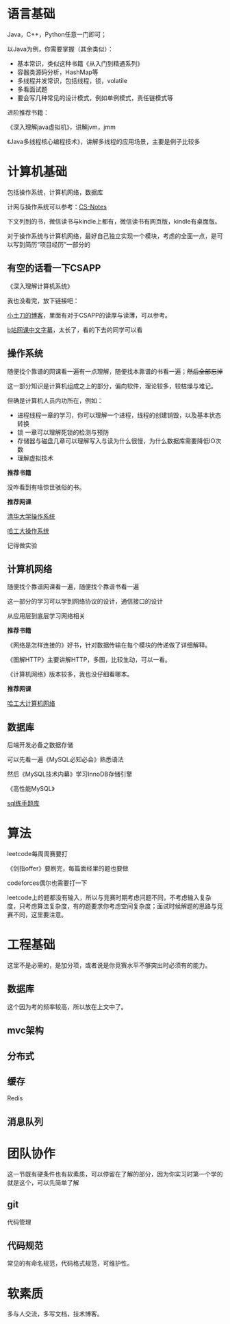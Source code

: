 # 语言基础

Java，C++，Python任意一门即可；

以Java为例，你需要掌握（其余类似）：

- 基本常识，类似这种书籍《从入门到精通系列》
- 容器类源码分析，HashMap等
- 多线程并发常识，包括线程，锁，volatile
- 多看面试题
- 要会写几种常见的设计模式，例如单例模式，责任链模式等



进阶推荐书籍：

《深入理解java虚拟机》，讲解jvm，jmm

《Java多线程核心编程技术》，讲解多线程的应用场景，主要是例子比较多



# 计算机基础

包括操作系统，计算机网络，数据库

计网与操作系统可以参考：[CS-Notes](https://github.com/cy41/CS-Notes)

下文列到的书，微信读书与kindle上都有，微信读书有网页版，kindle有桌面版。

对于操作系统与计算机网络，最好自己独立实现一个模块，考虑的全面一点，是可以写到简历“项目经历”一部分的

## 有空的话看一下CSAPP

《深入理解计算机系统》

我也没看完，放下链接吧：

[小土刀的博客](https://wdxtub.com/work/)，里面有对于CSAPP的读厚与读薄，可以参考。

[b站网课中文字幕](https://www.bilibili.com/video/BV1iW411d7hd?from=search&seid=9925553732311955409)，太长了，看的下去的同学可以看



## 操作系统

随便找个靠谱的网课看一遍有一点理解，随便找本靠谱的书看一遍；~~然后全部忘掉~~

这一部分知识是计算机组成之上的部分，偏向软件，理论较多，较枯燥与难记。

但确是计算机人员内功所在，例如：

- 进程线程一章的学习，你可以理解一个进程，线程的创建销毁，以及基本状态转换
- 锁 一章可以理解死锁的检测与预防
- 存储器与磁盘几章可以理解写入与读为什么很慢，为什么数据库需要降低IO次数
- 理解虚拟技术



**推荐书籍**

没咋看到有啥惊世骇俗的书。



**推荐网课**

[清华大学操作系统](https://www.bilibili.com/video/BV1js411b7vg?from=search&seid=12079143612153686871)

[哈工大操作系统](https://www.bilibili.com/video/BV1d4411v7u7?from=search&seid=12079143612153686871)

记得做实验

## 计算机网络

随便找个靠谱网课看一遍，随便找个靠谱书看一遍

这一部分的学习可以学到网络协议的设计，通信接口的设计

从应用层到底层学习网络相关



**推荐书籍**

《网络是怎样连接的》好书，针对数据传输在每个模块的传递做了详细解释。

《图解HTTP》主要讲解HTTP，多图，比较生动，可以一看。

《计算机网络》版本较多，我也没仔细看哪本。



**推荐网课**

[哈工大计算机网络](https://www.bilibili.com/video/BV1Up411Z7hC?from=search&seid=16001062004005744929)



## 数据库

后端开发必备之数据存储



可以先看一遍《MySQL必知必会》熟悉语法

然后《MySQL技术内幕》学习InnoDB存储引擎

《高性能MySQL》

[sql练手题库](https://www.nowcoder.com/ta/sql)

# 算法

leetcode每周周赛要打

《剑指offer》要刷完，每篇面经里的题也要做

codeforces偶尔也需要打一下



leetcode上的题都没有输入，所以与竞赛时期考虑问题不同，不考虑输入复杂度，只考虑算法复杂度，有的题要求你考虑空间复杂度；面试时候解题的思路与竞赛不同，这里要注意。



# 工程基础

这里不是必需的，是加分项，或者说是你竞赛水平不够突出时必须有的能力。

## 数据库

这个因为考的频率较高，所以放在上文中了。

## mvc架构



## 分布式



## 缓存

Redis

## 消息队列





# 团队协作

这一节既有硬条件也有软素质，可以停留在了解的部分，因为你实习时第一个学的就是这个，可以先简单了解

## git

代码管理

## 代码规范

常见的有命名规范，代码格式规范，可维护性。



# 软素质

多与人交流，多写文档，技术博客。
